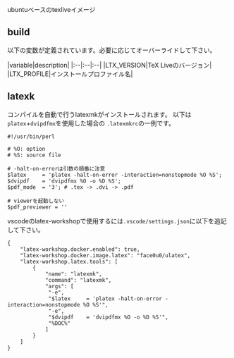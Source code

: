ubuntuベースのtexliveイメージ

## build
以下の変数が定義されています。必要に応じてオーバーライドして下さい。

|variable|description|
|:--|:--|:--|
|LTX_VERSION|TeX Liveのバージョン|
|LTX_PROFILE|インストールプロファイル名|

## latexk
コンパイルを自動で行うlatexmkがインストールされます。
以下は`platex`+`dvipdfmx`を使用した場合の `.latexmkrc`の一例です。

```
#!/usr/bin/perl

# %O: option
# %S: source file

# -halt-on-errorは引数の順番に注意
$latex     = 'platex -halt-on-error -interaction=nonstopmode %O %S';
$dvipdf    = 'dvipdfmx %O -o %D %S';
$pdf_mode  = '3'; # .tex -> .dvi -> .pdf

# viewerを起動しない
$pdf_previewer = ''
```

vscodeのlatex-workshopで使用するには`.vscode/settings.json`に以下を追記して下さい。

```
{
    "latex-workshop.docker.enabled": true,
    "latex-workshop.docker.image.latex": "face0u0/ulatex",
    "latex-workshop.latex.tools": [
        {
            "name": "latexmk",
            "command": "latexmk",
            "args": [
             "-e",
             "$latex     = 'platex -halt-on-error -interaction=nonstopmode %O %S'",
             "-e",
             "$dvipdf    = 'dvipdfmx %O -o %D %S'",
             "%DOC%"
            ]
        }
    ]
}
```
